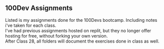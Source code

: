 ## 100Dev Assignments

Listed is my assignments done for the 100Devs bootcamp. Including notes i've taken for each class.  
I've had previous assignments hosted on replit, but they no longer offer hosting for free, without forking your own version.   
After Class 28, all folders will document the exercises done in class as well.
